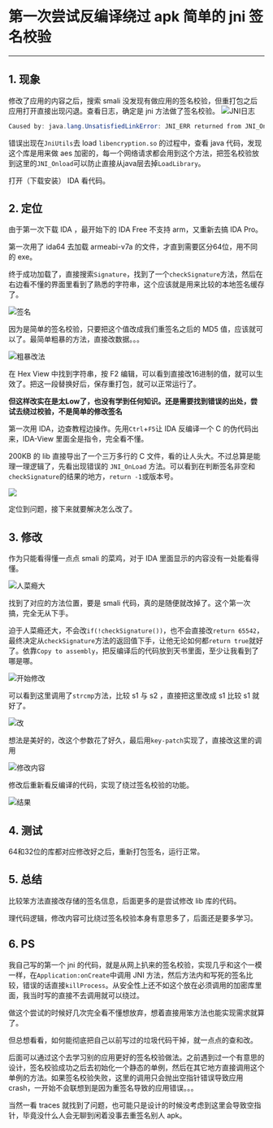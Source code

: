 # 第一次尝试反编译绕过 apk 简单的 jni 签名校验
---
## 1. 现象
修改了应用的内容之后，搜索 smali 没发现有做应用的签名校验，但重打包之后应用打开直接出现闪退。查看日志，确定是 jni 方法做了签名校验。
![JNI日志](https://MaYiFei1995.github.io/img/2021-07-23-1.png)

```java
Caused by: java.lang.UnsatisfiedLinkError: JNI_ERR returned from JNI_OnLoad in "/data/app/pkgpath/lib/arm64/libencryption.so"
```
错误出现在`JniUtils`去 load `libencryption.so` 的过程中，查看 java 代码，发现这个库是用来做 aes 加密的，每一个网络请求都会用到这个方法，把签名校验放到这里的`JNI_Onload`可以防止直接从java层去掉`LoadLibrary`。

打开（下载安装） IDA 看代码。

## 2. 定位
由于第一次下载 IDA ，最开始下的 IDA Free 不支持 arm，又重新去搞 IDA Pro。

第一次用了 ida64 去加载 armeabi-v7a 的文件，才直到需要区分64位，用不同的 exe。

终于成功加载了，直接搜索`Signature`，找到了一个`checkSignature`方法，然后在右边看不懂的界面里看到了熟悉的字符串，这个应该就是用来比较的本地签名缓存了。

![签名](https://MaYiFei1995.github.io/img/2021-07-23-2.png)

因为是简单的签名校验，只要把这个值改成我们重签名之后的 MD5 值，应该就可以了。最简单粗暴的方法，直接改数据。。。

![粗暴改法](https://MaYiFei1995.github.io/img/2021-07-23-3.png)

在 Hex View 中找到字符串，按 F2 编辑，可以看到直接改16进制的值，就可以生效了。把这一段替换好后，保存重打包，就可以正常运行了。

**但这样改实在是太Low了，也没有学到任何知识。还是需要找到错误的出处，尝试去绕过校验，不是简单的修改签名**

第一次用 IDA，边查教程边操作。先用`Ctrl`+`F5`让 IDA 反编译一个 C 的伪代码出来，IDA-View 里面全是指令，完全看不懂。

200KB 的 lib 直接导出了一个三万多行的 C 文件，看的让人头大。不过总算是能理一理逻辑了，先看出现错误的 `JNI_OnLoad` 方法。可以看到在判断签名非空和`checkSignature`的结果的地方，`return -1`或版本号。

![](https://MaYiFei1995.github.io/img/2021-07-23-4.png)

定位到问题，接下来就要解决怎么改了。

## 3. 修改

作为只能看得懂一点点 smali 的菜鸡，对于 IDA 里面显示的内容没有一处能看得懂。

![人菜瘾大](https://MaYiFei1995.github.io/img/2021-07-23-5.png)

找到了对应的方法位置，要是 smali 代码，真的是随便就改掉了。这个第一次搞，完全无从下手。

迫于人菜瘾还大，不会改`if(!checkSignature())`，也不会直接改`return 65542`，最终决定从`checkSignature`方法的返回值下手，让他无论如何都`return true`就好了。依靠`Copy to assembly`，把反编译后的代码放到天书里面，至少让我看到了哪是哪。

![开始修改](https://MaYiFei1995.github.io/img/2021-07-23-6.png)

可以看到这里调用了`strcmp`方法，比较 s1 与 s2 ，直接把这里改成 s1 比较 s1 就好了。

![改](https://MaYiFei1995.github.io/img/2021-07-23-7.png)

想法是美好的，改这个参数花了好久，最后用`key-patch`实现了，直接改这里的调用

![修改内容](https://MaYiFei1995.github.io/img/2021-07-23-8.png)

修改后重新看反编译的代码，实现了绕过签名校验的功能。

![结果](https://MaYiFei1995.github.io/img/2021-07-23-9.png)

## 4. 测试

64和32位的库都对应修改好之后，重新打包签名，运行正常。

## 5. 总结

比较笨方法直接改存储的签名信息，后面更多的是尝试修改 lib 库的代码。

理代码逻辑，修改内容可比绕过签名校验本身有意思多了，后面还是要多学习。

## 6. PS

我自己写的第一个 jni 的代码，就是从网上扒来的签名校验，实现几乎和这个一模一样，在`Application:onCreate`中调用 JNI 方法，然后方法内和写死的签名比较，错误的话直接`killProcess`。从安全性上还不如这个放在必须调用的加密库里面，我当时写的直接不去调用就可以绕过。

做这个尝试的时候好几次完全看不懂想放弃，想着直接用笨方法也能实现需求就算了。

但总想看看，如何能彻底把自己以前写过的垃圾代码干掉，就一点点的查和改。

后面可以通过这个去学习别的应用更好的签名校验做法。之前遇到过一个有意思的设计，签名校验成功之后去初始化一个静态的单例，然后在其它地方直接调用这个单例的方法。如果签名校验失败，这里的调用只会抛出空指针错误导致应用 crash，一开始不会联想到是因为重签名导致的应用错误。。。

当然一看 traces 就找到了问题，也可能只是设计的时候没考虑到这里会导致空指针，毕竟没什么人会无聊到闲着没事去重签名别人 apk。
